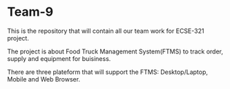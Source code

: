 # Team-9

This is the repository that will contain all our team work for ECSE-321 project.

The project is about Food Truck Management System(FTMS) to track order, supply and equipment for buisiness. 

There are three plateform that will support the FTMS: Desktop/Laptop, Mobile and Web Browser.